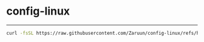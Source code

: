 # config-linux
---

```bash
curl -fsSL https://raw.githubusercontent.com/Zaruun/config-linux/refs/heads/main/configure.sh | bash
```